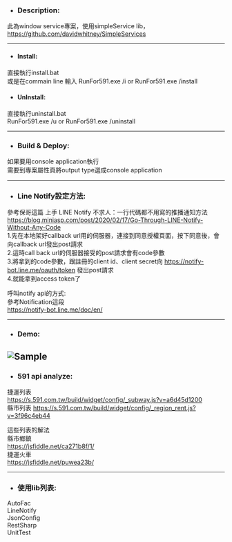 ﻿* ### Description:  

此為window service專案，使用simpleService lib，https://github.com/davidwhitney/SimpleServices  

--------  

* #### Install:  
直接執行install.bat  
或是在commain line 輸入 RunFor591.exe /i or RunFor591.exe /install  

* #### UnInstall:  
直接執行uninstall.bat  
RunFor591.exe /u or RunFor591.exe /uninstall  

--------  
* ### Build & Deploy:  
如果要用console application執行  
需要到專案屬性頁將output type選成console application  

---------  
* ### Line Notify設定方法:  
參考保哥這篇 上手 LINE Notify 不求人：一行代碼都不用寫的推播通知方法  
https://blog.miniasp.com/post/2020/02/17/Go-Through-LINE-Notify-Without-Any-Code  
1.先在本地架好callback url用的伺服器，連接到同意授權頁面，按下同意後，會向callback url發出post請求  
2.這時call back url的伺服器接受的post請求會有code參數  
3.將拿到的code參數，跟註冊的client id、client secret向 https://notify-bot.line.me/oauth/token 發出post請求  
4.就能拿到access token了  

呼叫notify api的方式:  
參考Notification這段  
https://notify-bot.line.me/doc/en/  

---------  
* ### Demo:
![Sample](https://github.com/vi000246/RunFor591/blob/master/Demo/demo.png?raw=true)
---------

* ### 591 api analyze:  
捷運列表  
https://s.591.com.tw/build/widget/config/_subway.js?v=a6d45d1200  
縣市列表
https://s.591.com.tw/build/widget/config/_region_rent.js?v=3f96c4eb44  

這些列表的解法  
縣市鄉鎮  
https://jsfiddle.net/ca271b8f/1/  
捷運火車  
https://jsfiddle.net/puwea23b/  


---------  
* ### 使用lib列表:
AutoFac  
LineNotify  
JsonConfig  
RestSharp  
UnitTest
